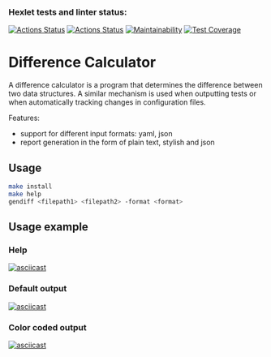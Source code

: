 ### Hexlet tests and linter status:
[![Actions Status](https://github.com/oulyalya/frontend-project-46/actions/workflows/hexlet-check.yml/badge.svg)](https://github.com/oulyalya/frontend-project-46/actions)
[![Actions Status](https://github.com/oulyalya/frontend-project-46/actions/workflows/ci.yml/badge.svg)](https://github.com/oulyalya/frontend-project-46/actions/workflows/ci.yml)
[![Maintainability](https://api.codeclimate.com/v1/badges/f1b2034f8246ee0ff2f6/maintainability)](https://codeclimate.com/github/oulyalya/frontend-project-46/maintainability)
[![Test Coverage](https://api.codeclimate.com/v1/badges/f1b2034f8246ee0ff2f6/test_coverage)](https://codeclimate.com/github/oulyalya/frontend-project-46/test_coverage)


# Difference Calculator

A difference calculator is a program that determines the difference between two data structures. A similar mechanism is used when outputting tests or when automatically tracking changes in configuration files.

Features:
- support for different input formats: yaml, json
- report generation in the form of plain text, stylish and json


## Usage

```sh
make install
make help
gendiff <filepath1> <filepath2> -format <format>
```


## Usage example

### Help
[![asciicast](https://asciinema.org/a/plkxbnC9KRovPxul8Q78PJGlD.svg)](https://asciinema.org/a/plkxbnC9KRovPxul8Q78PJGlD)

### Default output
[![asciicast](https://asciinema.org/a/ysLezRRD1yXSadqoLU29F80mz.svg)](https://asciinema.org/a/ysLezRRD1yXSadqoLU29F80mz)

### Color coded output
[![asciicast](https://asciinema.org/a/dnKAtsrvMauAtMv9a236y8DRf.svg)](https://asciinema.org/a/dnKAtsrvMauAtMv9a236y8DRf)
